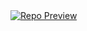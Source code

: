 <a href="https://github.com/filipecalegario/awesome-vibe-coding" target="_blank">
  <img src="https://github-readme-stats.vercel.app/api/pin/?username=filipecalegario&repo=awesome-vibe-coding" alt="Repo Preview" />
</a>
